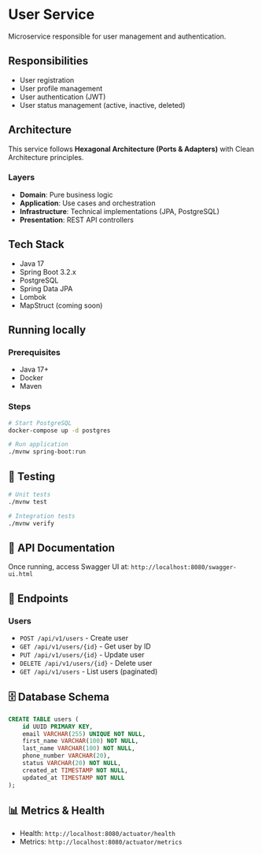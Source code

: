 # User Service

Microservice responsible for user management and authentication.

## Responsibilities

- User registration
- User profile management
- User authentication (JWT)
- User status management (active, inactive, deleted)

## Architecture

This service follows **Hexagonal Architecture (Ports & Adapters)** with Clean Architecture principles.

### Layers
- **Domain**: Pure business logic
- **Application**: Use cases and orchestration
- **Infrastructure**: Technical implementations (JPA, PostgreSQL)
- **Presentation**: REST API controllers

## Tech Stack

- Java 17
- Spring Boot 3.2.x
- PostgreSQL
- Spring Data JPA
- Lombok
- MapStruct (coming soon)

## Running locally

### Prerequisites
- Java 17+
- Docker
- Maven

### Steps
```bash
# Start PostgreSQL
docker-compose up -d postgres

# Run application
./mvnw spring-boot:run
```

## 🧪 Testing
```bash
# Unit tests
./mvnw test

# Integration tests
./mvnw verify
```

## 📝 API Documentation

Once running, access Swagger UI at: `http://localhost:8080/swagger-ui.html`

## 🔗 Endpoints

### Users
- `POST /api/v1/users` - Create user
- `GET /api/v1/users/{id}` - Get user by ID
- `PUT /api/v1/users/{id}` - Update user
- `DELETE /api/v1/users/{id}` - Delete user
- `GET /api/v1/users` - List users (paginated)

## 🗄️ Database Schema
```sql
CREATE TABLE users (
    id UUID PRIMARY KEY,
    email VARCHAR(255) UNIQUE NOT NULL,
    first_name VARCHAR(100) NOT NULL,
    last_name VARCHAR(100) NOT NULL,
    phone_number VARCHAR(20),
    status VARCHAR(20) NOT NULL,
    created_at TIMESTAMP NOT NULL,
    updated_at TIMESTAMP NOT NULL
);
```

## 📊 Metrics & Health

- Health: `http://localhost:8080/actuator/health`
- Metrics: `http://localhost:8080/actuator/metrics`